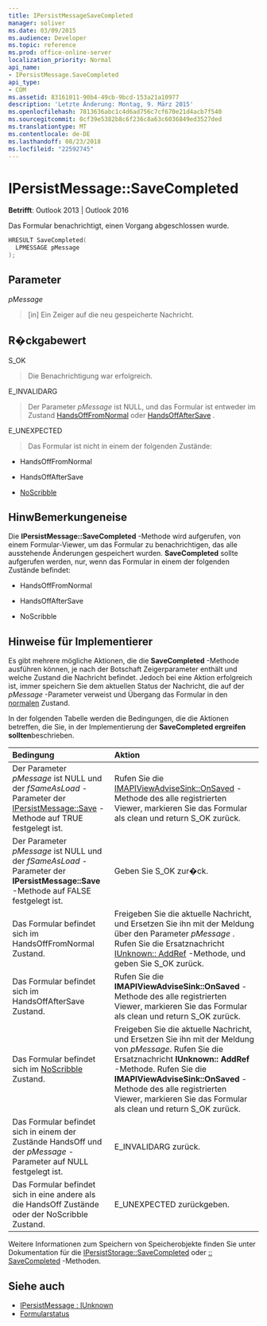 ```yaml
---
title: IPersistMessageSaveCompleted
manager: soliver
ms.date: 03/09/2015
ms.audience: Developer
ms.topic: reference
ms.prod: office-online-server
localization_priority: Normal
api_name:
- IPersistMessage.SaveCompleted
api_type:
- COM
ms.assetid: 83161011-90b4-49cb-9bcd-153a21a10977
description: 'Letzte Änderung: Montag, 9. März 2015'
ms.openlocfilehash: 7813636abc1c4d6ad756c7cf670e21d4acb7f540
ms.sourcegitcommit: 0cf39e5382b8c6f236c8a63c6036849ed3527ded
ms.translationtype: MT
ms.contentlocale: de-DE
ms.lasthandoff: 08/23/2018
ms.locfileid: "22592745"
---
```

# <a name="ipersistmessagesavecompleted"></a>IPersistMessage::SaveCompleted

**Betrifft**: Outlook 2013 | Outlook 2016 
  
Das Formular benachrichtigt, einen Vorgang abgeschlossen wurde. 
  
```cpp
HRESULT SaveCompleted(
  LPMESSAGE pMessage
);
```

## <a name="parameters"></a>Parameter

_pMessage_
  
> [in] Ein Zeiger auf die neu gespeicherte Nachricht.
    
## <a name="return-value"></a>R�ckgabewert

S_OK 
  
> Die Benachrichtigung war erfolgreich.
    
E_INVALIDARG 
  
> Der Parameter _pMessage_ ist NULL, und das Formular ist entweder im Zustand [HandsOffFromNormal](handsofffromnormal-state.md) oder [HandsOffAfterSave](handsoffaftersave-state.md) . 
    
E_UNEXPECTED 
  
> Das Formular ist nicht in einem der folgenden Zustände:
    
   - HandsOffFromNormal
    
   - HandsOffAfterSave
    
   - [NoScribble](noscribble-state.md)
    
## <a name="remarks"></a>HinwBemerkungeneise

Die **IPersistMessage::SaveCompleted** -Methode wird aufgerufen, von einem Formular-Viewer, um das Formular zu benachrichtigen, das alle ausstehende Änderungen gespeichert wurden. **SaveCompleted** sollte aufgerufen werden, nur, wenn das Formular in einem der folgenden Zustände befindet: 
  
- HandsOffFromNormal
    
- HandsOffAfterSave
    
- NoScribble
    
## <a name="notes-to-implementers"></a>Hinweise für Implementierer

Es gibt mehrere mögliche Aktionen, die die **SaveCompleted** -Methode ausführen können, je nach der Botschaft Zeigerparameter enthält und welche Zustand die Nachricht befindet. Jedoch bei eine Aktion erfolgreich ist, immer speichern Sie dem aktuellen Status der Nachricht, die auf der _pMessage_ -Parameter verweist und Übergang das Formular in den [normalen](normal-state.md) Zustand. 
  
In der folgenden Tabelle werden die Bedingungen, die die Aktionen betreffen, die Sie, in der Implementierung der **SaveCompleted ergreifen sollten**beschrieben.
  
|**Bedingung**|**Aktion**|
|:-----|:-----|
|Der Parameter _pMessage_ ist NULL und der _fSameAsLoad_ -Parameter der [IPersistMessage::Save](ipersistmessage-save.md) -Methode auf TRUE festgelegt ist.  <br/> |Rufen Sie die [IMAPIViewAdviseSink::OnSaved](imapiviewadvisesink-onsaved.md) -Methode des alle registrierten Viewer, markieren Sie das Formular als clean und return S_OK zurück.  <br/> |
|Der Parameter _pMessage_ ist NULL und der _fSameAsLoad_ -Parameter der **IPersistMessage::Save** -Methode auf FALSE festgelegt ist.  <br/> |Geben Sie S_OK zur�ck.  <br/> |
|Das Formular befindet sich im HandsOffFromNormal Zustand.  <br/> |Freigeben Sie die aktuelle Nachricht, und Ersetzen Sie ihn mit der Meldung über den Parameter _pMessage_ . Rufen Sie die Ersatznachricht [IUnknown:: AddRef](http://msdn.microsoft.com/library/b4316efd-73d4-4995-b898-8025a316ba63%28Office.15%29.aspx) -Methode, und geben Sie S_OK zurück.  <br/> |
|Das Formular befindet sich im HandsOffAfterSave Zustand.  <br/> |Rufen Sie die **IMAPIViewAdviseSink::OnSaved** -Methode des alle registrierten Viewer, markieren Sie das Formular als clean und return S_OK zurück.  <br/> |
|Das Formular befindet sich im [NoScribble](noscribble-state.md) Zustand.  <br/> |Freigeben Sie die aktuelle Nachricht, und Ersetzen Sie ihn mit der Meldung von _pMessage_. Rufen Sie die Ersatznachricht **IUnknown:: AddRef** -Methode. Rufen Sie die **IMAPIViewAdviseSink::OnSaved** -Methode des alle registrierten Viewer, markieren Sie das Formular als clean und return S_OK zurück.  <br/> |
|Das Formular befindet sich in einem der Zustände HandsOff und der _pMessage_ -Parameter auf NULL festgelegt ist.  <br/> |E_INVALIDARG zurück.  <br/> |
|Das Formular befindet sich in eine andere als die HandsOff Zustände oder der NoScribble Zustand.  <br/> |E_UNEXPECTED zurückgeben.  <br/> |
   
Weitere Informationen zum Speichern von Speicherobjekte finden Sie unter Dokumentation für die [IPersistStorage::SaveCompleted](https://docs.microsoft.com/en-us/windows/desktop/api/objidl/nf-objidl-ipersiststorage-savecompleted) oder [:: SaveCompleted](https://docs.microsoft.com/en-us/windows/desktop/api/objidl/nf-objidl-ipersistfile-savecompleted) -Methoden. 
  
## <a name="see-also"></a>Siehe auch

- [IPersistMessage : IUnknown](ipersistmessageiunknown.md)
- [Formularstatus](form-states.md)
